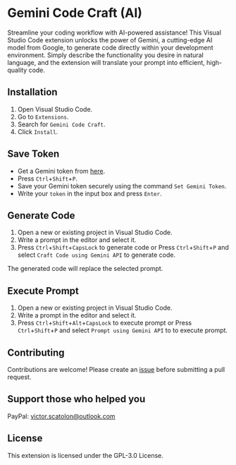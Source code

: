 # Gemini Code Craft (AI)

Streamline your coding workflow with AI-powered assistance! This Visual Studio Code extension unlocks the power of Gemini, a cutting-edge AI model from Google, to generate code directly within your development environment. Simply describe the functionality you desire in natural language, and the extension will translate your prompt into efficient, high-quality code.

## Installation

1. Open Visual Studio Code.
2. Go to `Extensions`.
3. Search for `Gemini Code Craft`.
4. Click `Install`.

## Save Token

* Get a Gemini token from [here](https://makersuite.google.com/app/apikey).
* Press `Ctrl`+`Shift`+`P`.
* Save your Gemini token securely using the command `Set Gemini Token`.
* Write your `token` in the input box and press `Enter`.

## Generate Code

1. Open a new or existing project in Visual Studio Code.
2. Write a prompt in the editor and select it.
3. Press `Ctrl`+`Shift`+`CapsLock` to generate code or Press `Ctrl`+`Shift`+`P` and select `Craft Code using Gemini API` to generate code.

The generated code will replace the selected prompt.

## Execute Prompt

1. Open a new or existing project in Visual Studio Code.
2. Write a prompt in the editor and select it.
3. Press `Ctrl`+`Shift`+`Alt`+`CapsLock` to execute prompt or Press `Ctrl`+`Shift`+`P` and select `Prompt using Gemini API` to to execute prompt.

## Contributing

Contributions are welcome! Please create an [issue](https://github.com/lovinsfps/gemini-code-craft/issues) before submitting a pull request.

## Support those who helped you

PayPal: victor.scatolon@outlook.com

## License

This extension is licensed under the GPL-3.0 License.